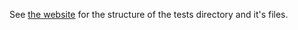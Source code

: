 See [the website](https://voice.home-assistant.io/docs/intents/test-syntax) for the structure of the tests directory and it's files.
